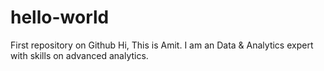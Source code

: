 # hello-world
First repository on Github
Hi, This is Amit. I am an Data & Analytics expert with skills on advanced analytics.
